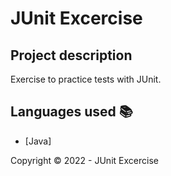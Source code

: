 ﻿<h1>JUnit Excercise</h1> 

## Project description

<p align="justify">
    Exercise to practice tests with JUnit.
</p>

## Languages used :books:

- [Java]

Copyright :copyright: 2022 - JUnit Excercise
